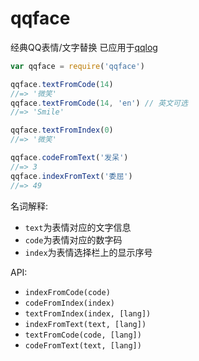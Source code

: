 # qqface

经典QQ表情/文字替换 已应用于[qqlog](https://github.com/fritx/qqlog)

```js
var qqface = require('qqface')

qqface.textFromCode(14)
//=> '微笑'
qqface.textFromCode(14, 'en') // 英文可选
//=> 'Smile'

qqface.textFromIndex(0)
//=> '微笑'

qqface.codeFromText('发呆')
//=> 3
qqface.indexFromText('委屈')
//=> 49
```

名词解释:

- `text`为表情对应的文字信息
- `code`为表情对应的数字码
- `index`为表情选择栏上的显示序号

API:

- `indexFromCode(code)`
- `codeFromIndex(index)`
- `textFromIndex(index, [lang])`
- `indexFromText(text, [lang])`
- `textFromCode(code, [lang])`
- `codeFromText(text, [lang])`
